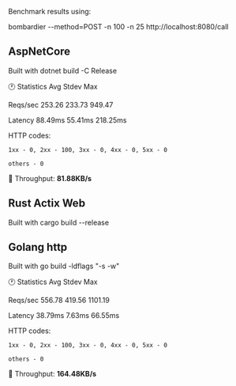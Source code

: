 
Benchmark results using:


bombardier --method=POST -n 100 -n 25 http://localhost:8080/call

## AspNetCore

Built with dotnet build -C Release

:clock1: Statistics        Avg      Stdev        Max

  Reqs/sec       253.26     233.73     949.47

  Latency       88.49ms    55.41ms   218.25ms

  HTTP codes:

    1xx - 0, 2xx - 100, 3xx - 0, 4xx - 0, 5xx - 0

    others - 0

&#x1F53C; Throughput:  **81.88KB/s**


## Rust Actix Web

Built with cargo build --release


## Golang http

Built with go build -ldflags "-s -w"

:clock1: Statistics        Avg      Stdev        Max

  Reqs/sec       556.78     419.56    1101.19

  Latency       38.79ms     7.63ms    66.55ms

  HTTP codes:

    1xx - 0, 2xx - 100, 3xx - 0, 4xx - 0, 5xx - 0

    others - 0


  &#x1F53C; Throughput:  **164.48KB/s**






